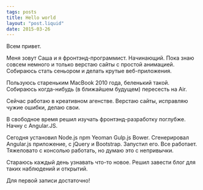 ```yaml
---
tags: posts
title: Hello world
layout: "post.liquid"
date: 2015-03-26
---
```


Всем привет.

Меня зовут Саша и я фронтэнд-программист. Начинающий. Пока знаю совсем немного и только верстаю сайты с простой анимацией. Собираюсь стать сеньором и делать крутые веб-приложения.

Пользуюсь стареньким MacBook 2010 года, беленький такой. Собираюсь когда-нибудь (в ближайшем будущем) пересесть на Air.

Сейчас работаю в креативном агенстве. Верстаю сайты, исправляю чужие ошибки, делаю свои.

В свободное время решил изучать фронтэнд-разработку поглубже. Начну с Angular.JS.

Сегодня установил Node.js npm Yeoman Gulp.js Bower. Сгенерировал Angular.js приложение, с jQuery и Bootstrap. Запустил его. Все работает. Тяжеловато с консолью работать, но думаю это с непривычки.

Стараюсь каждый день узнавать что-то новое. Решил завести блог для таких наблюдений и открытий.

Для первой записи достаточно!
